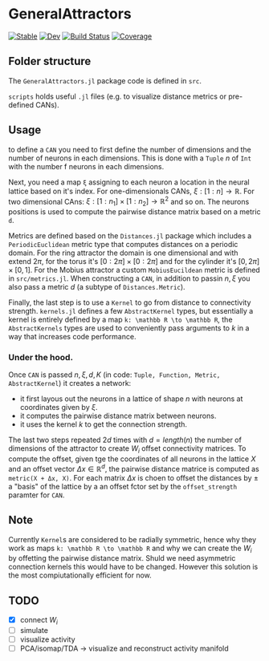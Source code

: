 # GeneralAttractors

[![Stable](https://img.shields.io/badge/docs-stable-blue.svg)](https://FedeClaudi.github.io/GeneralAttractors.jl/stable/)
[![Dev](https://img.shields.io/badge/docs-dev-blue.svg)](https://FedeClaudi.github.io/GeneralAttractors.jl/dev/)
[![Build Status](https://github.com/FedeClaudi/GeneralAttractors.jl/actions/workflows/CI.yml/badge.svg?branch=main)](https://github.com/FedeClaudi/GeneralAttractors.jl/actions/workflows/CI.yml?query=branch%3Amain)
[![Coverage](https://codecov.io/gh/FedeClaudi/GeneralAttractors.jl/branch/main/graph/badge.svg)](https://codecov.io/gh/FedeClaudi/GeneralAttractors.jl)


## Folder structure

The `GeneralAttractors.jl` package code is defined in `src`.

`scripts` holds useful `.jl` files (e.g. to visualize distance metrics or pre-defined CANs).

## Usage
to define a `CAN` you need to first define the number of dimensions and the number of neurons in each dimensions. This is done with a `Tuple` $n$ of `Int` with the number f neurons in each dimensions. 

Next, you need a map `ξ` assigning to each neuron a location in the neural lattice based on it's index. 
For one-dimensionals CANs, $\xi: [1:n] \to \mathbb R$.
For two dimensional CAns: $\xi: [1:n_1]\times[1:n_2] \to \mathbb R^2$ and so on. 
The neurons positions is used to compute the pairwise distance matrix based on a metric `d`. 

Metrics are defined based on the `Distances.jl` package which includes a `PeriodicEuclidean` metric type that computes distances on a periodic domain. For the ring attractor the domain is one dimensional and with extend $2\pi$, for the torus it's $[0:2\pi] \times [0:2\pi]$ and for the cylinder it's $[0, 2\pi] \times [0, 1]$.
For the Mobius attractor a custom `MobiusEucildean` metric is defined in `src/metrics.jl`. When constructing a `CAN`, in addition to passin $n, \xi$ you also pass a metric $d$ (a subtype of `Distances.Metric`). 

Finally, the last step is to use a `Kernel` to go from distance to connectivity strength. `kernels.jl` defines a few `AbstractKernel` types, but essentially a kernel is entirely defined by a map `k: \mathbb R \to \mathbb R`, the `AbstractKernels` types are used to conveniently pass arguments to $k$ in a way that increases code performance. 


### Under the hood.
Once `CAN` is passed $n, ξ, d, K$ (in code: `Tuple, Function, Metric, AbstractKernel`) it creates a network:
- it first layous out the neurons in a lattice of shape $n$ with neurons at coordinates given by $ξ$.
- it computes the pairwise distance matrix between neurons. 
- it uses the kernel $k$ to get the connection strength.

The last two steps repeated $2d$ times with $d=length(n)$ the number of dimensions of the attractor to create $W_i$ offset connectivity matrices. To compute the offset, given tge the coordinates of all neurons in the lattice $X$ and an offset vector $Δx ∈ \mathbb R^d$, the pairwise distance matrice is computed as `metric(X + Δx, X)`.
For each matrix $\Delta x$ is choen to offset the distances by $\pm$ a "basis" of the lattice by a an offset fctor set by the `offset_strength` paramter for `CAN`. 

## Note
Currently `Kernel`s are considered to be radially symmetric, hence why they work as maps `k: \mathbb R \to \mathbb R` and why we can create the $W_i$ by offetting the pairwise distance matrix. Shuld we need asymmetric connection kernels this would have to be changed. However this solution is the most compiutationally efficient for now. 

## TODO
- [x] connect $W_i$
- [ ] simulate
- [ ] visualize activity
- [ ] PCA/isomap/TDA -> visualize and reconstruct activity manifold